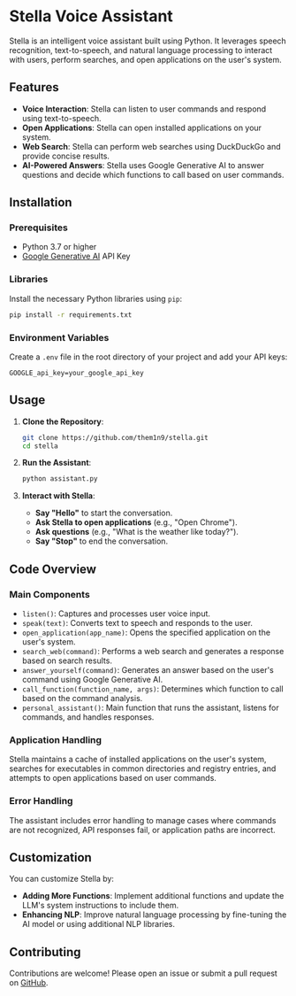 # Stella Voice Assistant

Stella is an intelligent voice assistant built using Python. It leverages speech recognition, text-to-speech, and natural language processing to interact with users, perform searches, and open applications on the user's system.

## Features

- **Voice Interaction**: Stella can listen to user commands and respond using text-to-speech.
- **Open Applications**: Stella can open installed applications on your system.
- **Web Search**: Stella can perform web searches using DuckDuckGo and provide concise results.
- **AI-Powered Answers**: Stella uses Google Generative AI to answer questions and decide which functions to call based on user commands.

## Installation

### Prerequisites

- Python 3.7 or higher
- [Google Generative AI](https://ai.google/tools) API Key

### Libraries

Install the necessary Python libraries using `pip`:

```bash
pip install -r requirements.txt
```

### Environment Variables

Create a `.env` file in the root directory of your project and add your API keys:

```env
GOOGLE_api_key=your_google_api_key
```

## Usage

1. **Clone the Repository**:
    ```bash
    git clone https://github.com/them1n9/stella.git
    cd stella
    ```

2. **Run the Assistant**:
    ```bash
    python assistant.py
    ```

3. **Interact with Stella**:
    - **Say "Hello"** to start the conversation.
    - **Ask Stella to open applications** (e.g., "Open Chrome").
    - **Ask questions** (e.g., "What is the weather like today?").
    - **Say "Stop"** to end the conversation.

## Code Overview

### Main Components

- `listen()`: Captures and processes user voice input.
- `speak(text)`: Converts text to speech and responds to the user.
- `open_application(app_name)`: Opens the specified application on the user's system.
- `search_web(command)`: Performs a web search and generates a response based on search results.
- `answer_yourself(command)`: Generates an answer based on the user's command using Google Generative AI.
- `call_function(function_name, args)`: Determines which function to call based on the command analysis.
- `personal_assistant()`: Main function that runs the assistant, listens for commands, and handles responses.

### Application Handling

Stella maintains a cache of installed applications on the user's system, searches for executables in common directories and registry entries, and attempts to open applications based on user commands.

### Error Handling

The assistant includes error handling to manage cases where commands are not recognized, API responses fail, or application paths are incorrect.

## Customization

You can customize Stella by:

- **Adding More Functions**: Implement additional functions and update the LLM's system instructions to include them.
- **Enhancing NLP**: Improve natural language processing by fine-tuning the AI model or using additional NLP libraries.

## Contributing

Contributions are welcome! Please open an issue or submit a pull request on [GitHub](https://github.com/TheM1N9/stella).
